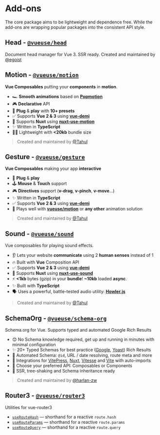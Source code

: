 # Add-ons

The core package aims to be lightweight and dependence free. While the add-ons are wrapping popular packages into the consistent API style.


## Head - [`@vueuse/head`](https://github.com/vueuse/head) <carbon-link class="external-link"/>
Document head manager for Vue 3. SSR ready. Created and maintained by [@egoist](https://github.com/egoist)

## Motion - [`@vueuse/motion`](https://github.com/vueuse/motion) <carbon-link class="external-link"/>

**Vue Composables** putting your **components** in **motion**.

- 🏎 **Smooth animations** based on [**Popmotion**](https://popmotion.io/)
- 🎮 **Declarative** API
- 🚀 **Plug** & **play** with **10+ presets**
- ✅ Supports **Vue 2 & 3** using [**vue-demi**](https://github.com/antfu/vue-demi)
- 🚚 Supports **Nuxt** using [**nuxt-use-motion**](https://github.com/Tahul/nuxt-use-motion)
- ✨ Written in **TypeScript**
- 🏋️‍♀️ Lightweight with **<20kb** bundle size

> Created and maintained by [@Tahul](https://github.com/Tahul)

## Gesture - [`@vueuse/gesture`](https://github.com/vueuse/gesture) <carbon-link class="external-link"/>

**Vue Composables** making your app **interactive**

- 🚀 **Plug** & **play**
- 🕹 **Mouse** & **Touch** support
- 🎮 **Directives** support (**v-drag**, **v-pinch**, **v-move**...)
- ✨ Written in **TypeScript**
- ✅ Supports **Vue 2 & 3** using [**vue-demi**](https://github.com/antfu/vue-demi)
- 🤹 Plays well with [**vueuse/motion**](https://github.com/vueuse/motion) or **any other** animation solution

> Created and maintained by [@Tahul](https://github.com/Tahul)

## Sound - [`@vueuse/sound`](https://github.com/vueuse/sound) <carbon-link class="external-link"/>
Vue composables for playing sound effects.

- 👂 Lets your website **communicate** using 2 **human senses** instead of 1
- 🔥 Built with **Vue** Composition API
- ✅ Supports **Vue 2 & 3** using [**vue-demi**](https://github.com/antfu/vue-demi)
- 🚚 Supports **Nuxt** using [**nuxt-use-sound**](https://github.com/Tahul/nuxt-use-sound)
- ⚡️ **<1kb** bytes (gzip) in your **bundle**! **~10kb** loaded **async**.
- ✨ Built with **TypeScript**
- 🗣 Uses a powerful, battle-tested audio utility: [**Howler.js**](https://howlerjs.com/)

> Created and maintained by [@Tahul](https://github.com/Tahul)

## SchemaOrg - [`@vueuse/schema-org`](https://github.com/vueuse/schema-org) <carbon-link class="external-link"/>

Schema.org for Vue. Supports typed and automated Google Rich Results

- 😊 No Schema knowledge required, get up and running in minutes with minimal configuration
- ✨ 20+ Typed Schemas for best practice ([Google](https://developers.google.com/search/docs/advanced/structured-data/search-gallery), [Yoast](https://developer.yoast.com/features/schema/overview)) Rich Results
- 🧙 Automated Schema: `@id`, URL / date resolving, route meta and more
- 🤝 Integrations for [VitePress](https://vitepress.vue.com), [Nuxt](https://nuxtjs.org/), [Vitesse](https://nuxtjs.org/) and [Vite](https://vitejs.dev/) with auto-imports
- 🍞 Choose your preferred API: Composables or Components
- 🌳 SSR, tree-shaking and Schema inheritance ready

> Created and maintained by [@harlan-zw](https://github.com/harlan-zw)

<!--GENERATED LIST, DO NOT MODIFY MANUALLY-->
<!--ADDONS_LIST_STARTS-->
## Router3 - [`@vueuse/router3`](https://vueuse.org/router3/README.html)
Utilities for vue-router3
  - [`useRouteHash`](https://vueuse.org/router3/useRouteHash/) — shorthand for a reactive `route.hash`
  - [`useRouteParams`](https://vueuse.org/router3/useRouteParams/) — shorthand for a reactive `route.params`
  - [`useRouteQuery`](https://vueuse.org/router3/useRouteQuery/) — shorthand for a reactive `route.query`


<!--ADDONS_LIST_ENDS-->
